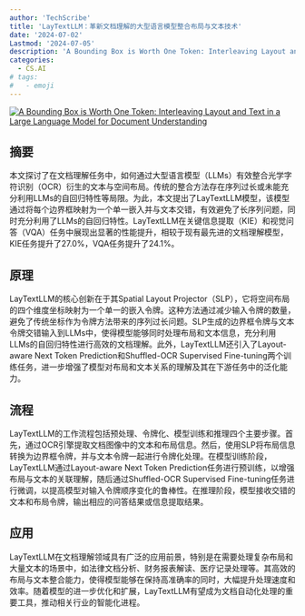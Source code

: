 ```yaml
---
author: 'TechScribe'
title: 'LayTextLLM：革新文档理解的大型语言模型整合布局与文本技术'
date: '2024-07-02'
Lastmod: '2024-07-05'
description: 'A Bounding Box is Worth One Token: Interleaving Layout and Text in a Large Language Model for Document Understanding'
categories:
  - CS.AI
# tags:
#   - emoji
---
```


[![A Bounding Box is Worth One Token: Interleaving Layout and Text in a Large Language Model for Document Understanding](https://arxiv-research-1301205113.cos.ap-guangzhou.myqcloud.com/images/2407.01976v1.pdf_0.jpg)](https://arxiv.org/abs/2407.01976v1)

## 摘要

本文探讨了在文档理解任务中，如何通过大型语言模型（LLMs）有效整合光学字符识别（OCR）衍生的文本与空间布局。传统的整合方法存在序列过长或未能充分利用LLMs的自回归特性等局限。为此，本文提出了LayTextLLM模型，该模型通过将每个边界框映射为一个单一嵌入并与文本交错，有效避免了长序列问题，同时充分利用了LLMs的自回归特性。LayTextLLM在关键信息提取（KIE）和视觉问答（VQA）任务中展现出显著的性能提升，相较于现有最先进的文档理解模型，KIE任务提升了27.0%，VQA任务提升了24.1%。<!--more-->

## 原理

LayTextLLM的核心创新在于其Spatial Layout Projector（SLP），它将空间布局的四个维度坐标映射为一个单一的嵌入令牌。这种方法通过减少输入令牌的数量，避免了传统坐标作为令牌方法带来的序列过长问题。SLP生成的边界框令牌与文本令牌交错输入到LLMs中，使得模型能够同时处理布局和文本信息，充分利用LLMs的自回归特性进行高效的文档理解。此外，LayTextLLM还引入了Layout-aware Next Token Prediction和Shuffled-OCR Supervised Fine-tuning两个训练任务，进一步增强了模型对布局和文本关系的理解及其在下游任务中的泛化能力。

## 流程

LayTextLLM的工作流程包括预处理、令牌化、模型训练和推理四个主要步骤。首先，通过OCR引擎提取文档图像中的文本和布局信息。然后，使用SLP将布局信息转换为边界框令牌，并与文本令牌一起进行令牌化处理。在模型训练阶段，LayTextLLM通过Layout-aware Next Token Prediction任务进行预训练，以增强布局与文本的关联理解，随后通过Shuffled-OCR Supervised Fine-tuning任务进行微调，以提高模型对输入令牌顺序变化的鲁棒性。在推理阶段，模型接收交错的文本和布局令牌，输出相应的问答结果或信息提取结果。

## 应用

LayTextLLM在文档理解领域具有广泛的应用前景，特别是在需要处理复杂布局和大量文本的场景中，如法律文档分析、财务报表解读、医疗记录处理等。其高效的布局与文本整合能力，使得模型能够在保持高准确率的同时，大幅提升处理速度和效率。随着模型的进一步优化和扩展，LayTextLLM有望成为文档自动化处理的重要工具，推动相关行业的智能化进程。